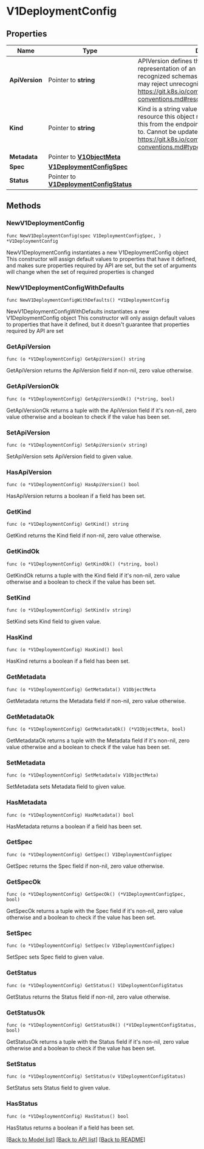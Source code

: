 # V1DeploymentConfig

## Properties

Name | Type | Description | Notes
------------ | ------------- | ------------- | -------------
**ApiVersion** | Pointer to **string** | APIVersion defines the versioned schema of this representation of an object. Servers should convert recognized schemas to the latest internal value, and may reject unrecognized values. More info: https://git.k8s.io/community/contributors/devel/api-conventions.md#resources | [optional] 
**Kind** | Pointer to **string** | Kind is a string value representing the REST resource this object represents. Servers may infer this from the endpoint the client submits requests to. Cannot be updated. In CamelCase. More info: https://git.k8s.io/community/contributors/devel/api-conventions.md#types-kinds | [optional] 
**Metadata** | Pointer to [**V1ObjectMeta**](V1ObjectMeta.md) |  | [optional] 
**Spec** | [**V1DeploymentConfigSpec**](V1DeploymentConfigSpec.md) |  | 
**Status** | Pointer to [**V1DeploymentConfigStatus**](V1DeploymentConfigStatus.md) |  | [optional] 

## Methods

### NewV1DeploymentConfig

`func NewV1DeploymentConfig(spec V1DeploymentConfigSpec, ) *V1DeploymentConfig`

NewV1DeploymentConfig instantiates a new V1DeploymentConfig object
This constructor will assign default values to properties that have it defined,
and makes sure properties required by API are set, but the set of arguments
will change when the set of required properties is changed

### NewV1DeploymentConfigWithDefaults

`func NewV1DeploymentConfigWithDefaults() *V1DeploymentConfig`

NewV1DeploymentConfigWithDefaults instantiates a new V1DeploymentConfig object
This constructor will only assign default values to properties that have it defined,
but it doesn't guarantee that properties required by API are set

### GetApiVersion

`func (o *V1DeploymentConfig) GetApiVersion() string`

GetApiVersion returns the ApiVersion field if non-nil, zero value otherwise.

### GetApiVersionOk

`func (o *V1DeploymentConfig) GetApiVersionOk() (*string, bool)`

GetApiVersionOk returns a tuple with the ApiVersion field if it's non-nil, zero value otherwise
and a boolean to check if the value has been set.

### SetApiVersion

`func (o *V1DeploymentConfig) SetApiVersion(v string)`

SetApiVersion sets ApiVersion field to given value.

### HasApiVersion

`func (o *V1DeploymentConfig) HasApiVersion() bool`

HasApiVersion returns a boolean if a field has been set.

### GetKind

`func (o *V1DeploymentConfig) GetKind() string`

GetKind returns the Kind field if non-nil, zero value otherwise.

### GetKindOk

`func (o *V1DeploymentConfig) GetKindOk() (*string, bool)`

GetKindOk returns a tuple with the Kind field if it's non-nil, zero value otherwise
and a boolean to check if the value has been set.

### SetKind

`func (o *V1DeploymentConfig) SetKind(v string)`

SetKind sets Kind field to given value.

### HasKind

`func (o *V1DeploymentConfig) HasKind() bool`

HasKind returns a boolean if a field has been set.

### GetMetadata

`func (o *V1DeploymentConfig) GetMetadata() V1ObjectMeta`

GetMetadata returns the Metadata field if non-nil, zero value otherwise.

### GetMetadataOk

`func (o *V1DeploymentConfig) GetMetadataOk() (*V1ObjectMeta, bool)`

GetMetadataOk returns a tuple with the Metadata field if it's non-nil, zero value otherwise
and a boolean to check if the value has been set.

### SetMetadata

`func (o *V1DeploymentConfig) SetMetadata(v V1ObjectMeta)`

SetMetadata sets Metadata field to given value.

### HasMetadata

`func (o *V1DeploymentConfig) HasMetadata() bool`

HasMetadata returns a boolean if a field has been set.

### GetSpec

`func (o *V1DeploymentConfig) GetSpec() V1DeploymentConfigSpec`

GetSpec returns the Spec field if non-nil, zero value otherwise.

### GetSpecOk

`func (o *V1DeploymentConfig) GetSpecOk() (*V1DeploymentConfigSpec, bool)`

GetSpecOk returns a tuple with the Spec field if it's non-nil, zero value otherwise
and a boolean to check if the value has been set.

### SetSpec

`func (o *V1DeploymentConfig) SetSpec(v V1DeploymentConfigSpec)`

SetSpec sets Spec field to given value.


### GetStatus

`func (o *V1DeploymentConfig) GetStatus() V1DeploymentConfigStatus`

GetStatus returns the Status field if non-nil, zero value otherwise.

### GetStatusOk

`func (o *V1DeploymentConfig) GetStatusOk() (*V1DeploymentConfigStatus, bool)`

GetStatusOk returns a tuple with the Status field if it's non-nil, zero value otherwise
and a boolean to check if the value has been set.

### SetStatus

`func (o *V1DeploymentConfig) SetStatus(v V1DeploymentConfigStatus)`

SetStatus sets Status field to given value.

### HasStatus

`func (o *V1DeploymentConfig) HasStatus() bool`

HasStatus returns a boolean if a field has been set.


[[Back to Model list]](../README.md#documentation-for-models) [[Back to API list]](../README.md#documentation-for-api-endpoints) [[Back to README]](../README.md)


